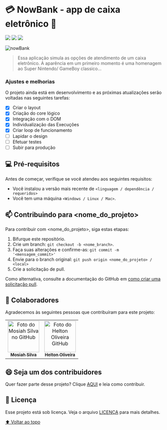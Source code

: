 # 💳 NowBank - app de caixa eletrônico 🏦

<img src="https://img.shields.io/badge/JavaScript-323330?style=for-the-badge&logo=javascript&logoColor=F7DF1E"> <img src="https://img.shields.io/badge/HTML5-323330?style=for-the-badge&logo=html5&logoColor=orange"> <img src="https://img.shields.io/badge/CSS3-323330?style=for-the-badge&logo=css3&logoColor=blue">

![nowBank](https://user-images.githubusercontent.com/100864562/182362092-e31a116a-15f5-4240-8ce6-99117306e765.PNG)


> Essa aplicação simula as opções de atendimento de um caixa eletrônico. A aparência em um primeiro momento é uma homenagem ao Super Nintendo/ GameBoy classico... 
### Ajustes e melhorias
O projeto ainda está em desenvolvimento e as próximas atualizações serão voltadas nas seguintes tarefas:

- [x] Criar o layout
- [x] Criação do core lógico
- [x] Integração com o DOM
- [x] Individualização das Execuções
- [x] Criar loop de funcionamento
- [ ] Lapidar o design
- [ ] Efetuar testes
- [ ] Subir para produção

## 💻 Pré-requisitos

Antes de começar, verifique se você atendeu aos seguintes requisitos:
<!---Estes são apenas requisitos de exemplo. Adicionar, duplicar ou remover conforme necessário--->
* Você instalou a versão mais recente de `<linguagem / dependência / requeridos>`
* Você tem uma máquina `<Windows / Linux / Mac>`. 


## 📫 Contribuindo para <nome_do_projeto>
<!---Se o seu README for longo ou se você tiver algum processo ou etapas específicas que deseja que os contribuidores sigam, considere a criação de um arquivo CONTRIBUTING.md separado--->
Para contribuir com <nome_do_projeto>, siga estas etapas:

1. Bifurque este repositório.
2. Crie um branch: `git checkout -b <nome_branch>`.
3. Faça suas alterações e confirme-as: `git commit -m '<mensagem_commit>'`
4. Envie para o branch original: `git push origin <nome_do_projeto> / <local>`
5. Crie a solicitação de pull.

Como alternativa, consulte a documentação do GitHub em [como criar uma solicitação pull](https://help.github.com/en/github/collaborating-with-issues-and-pull-requests/creating-a-pull-request).

## 🤝 Colaboradores

Agradecemos às seguintes pessoas que contribuíram para este projeto:

<table>
  <tr>
    <td align="center">
      <a href="#">
        <img src="https://avatars.githubusercontent.com/u/100864562?v=4" width="100px;" alt="Foto do Mosiah Silva no GitHub"/><br>
        <sub>
          <b>Mosiah Silva</b>
        </sub>
      </a>
    </td>
        <td align="center">
      <a href="#">
        <img src="https://avatars.githubusercontent.com/u/97141987?v=4" width="100px;" alt="Foto do Helton Oliveira GitHub"/><br>
        <sub>
          <b>Helton Oliveira</b>
        </sub>
      </a>
    </td>
  </tr>
</table>


## 😄 Seja um dos contribuidores<br>

Quer fazer parte desse projeto? Clique [AQUI](CONTRIBUTING.md) e leia como contribuir.

## 📝 Licença

Esse projeto está sob licença. Veja o arquivo [LICENÇA](LICENSE.md) para mais detalhes.

[⬆ Voltar ao topo](#nome-do-projeto)<br>
